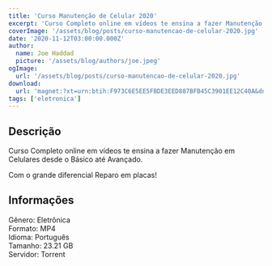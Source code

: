```yaml
---
title: 'Curso Manutenção de Celular 2020'
excerpt: 'Curso Completo online em vídeos te ensina a fazer Manutenção em Celulares desde o Básico até Avançado.   Com o grande diferencial Reparo em placas! Informações  Gênero: Eletrônica Formato: MP4 Idioma: Português Tamanho: 23.21 GB Servidor: Torrent'
coverImage: '/assets/blog/posts/curso-manutencao-de-celular-2020.jpg'
date: '2020-11-12T03:00:00.000Z'
author:
  name: Joe Haddad
  picture: '/assets/blog/authors/joe.jpeg'
ogImage:
  url: '/assets/blog/posts/curso-manutencao-de-celular-2020.jpg'
download:
  url: 'magnet:?xt=urn:btih:F973C6E5EE5FBDE3EED887BFB45C3901EE12C40A&dn=Curso%20Manuten%c3%a7%c3%a3o%20De%20Celular%20AlanCell%202020&tr=udp%3a%2f%2ftracker.openbittorrent.com%3a1337%2fannounce&tr=udp%3a%2f%2ftracker.opentrackr.org%3a1337%2fannounce'
tags: ['eletronica']
---
```

<h2>Descrição</h2>
<p></p><p>Curso Completo online em vídeos te ensina a fazer Manutenção em Celulares desde o Básico até Avançado. </p><p>Com o grande diferencial Reparo em placas!</p><h2>Informações</h2><p>Gênero: Eletrônica<br/>Formato: MP4<br/>Idioma: Português<br/>Tamanho: 23.21 GB<br/>Servidor: Torrent</p>